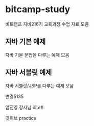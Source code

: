 # bitcamp-study

비트캠프 자바216기 교육과정 수업 자료 모음

## 자바 기본 예제

자바 기본 문법을 다루는 예제 모음

## 자바 서블릿 예제

자바 서블릿/JSP를 다루는 예제 모음

변경5135

엄진영 강사님 최고!!

깃허브 practice
